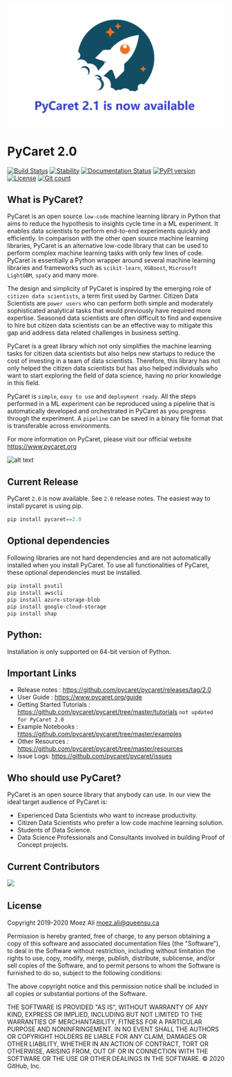 ![alt text](https://github.com/pycaret/pycaret/blob/master/pycaret2.png)

# PyCaret 2.0
[![Build Status](https://travis-ci.com/pycaret/pycaret.svg?branch=master)](https://travis-ci.com/pycaret/pycaret) [![Stability](https://img.shields.io/badge/stability-stable-green.svg)](https://img.shields.io/badge/stability-stable-green.svg) [![Documentation Status](https://readthedocs.org/projects/pip/badge/?version=stable)](http://pip.pypa.io/en/stable/?badge=stable) [![PyPI version](https://badge.fury.io/py/pycaret.svg)](https://badge.fury.io/py/pycaret) [![License](https://img.shields.io/pypi/l/ansicolortags.svg)](https://img.shields.io/pypi/l/ansicolortags.svg) [![Git count](http://hits.dwyl.com/pycaret/pycaret/pycaret.svg)](http://hits.dwyl.com/pycaret/pycaret/pycaret)

## What is PyCaret?
PyCaret is an open source `low-code` machine learning library in Python that aims to reduce the hypothesis to insights cycle time in a ML experiment. It enables data scientists to perform end-to-end experiments quickly and efficiently. In comparison with the other open source machine learning libraries, PyCaret is an alternative low-code library that can be used to perform complex machine learning tasks with only few lines of code. PyCaret is essentially a Python wrapper around several machine learning libraries and frameworks such as `scikit-learn`, `XGBoost`, `Microsoft LightGBM`, `spaCy` and many more. 

The design and simplicity of PyCaret is inspired by the emerging role of `citizen data scientists`, a term first used by Gartner. Citizen Data Scientists are `power users` who can perform both simple and moderately sophisticated analytical tasks that would previously have required more expertise. Seasoned data scientists are often difficult to find and expensive to hire but citizen data scientists can be an effective way to mitigate this gap and address data related challenges in business setting. 

PyCaret is a great library which not only simplifies the machine learning tasks for citizen data scientists but also helps new startups to reduce the cost of investing in a team of data scientists. Therefore, this library has not only helped the citizen data scientists but has also helped individuals who want to start exploring the field of data science, having no prior knowledge in this field.

PyCaret is `simple`, `easy to use` and `deployment ready`. All the steps performed in a ML experiment can be reproduced using a pipeline that is automatically developed and orchestrated in PyCaret as you progress through the experiment. A `pipeline` can be saved in a binary file format that is transferable across environments.

For more information on PyCaret, please visit our official website https://www.pycaret.org

![alt text](https://github.com/pycaret/pycaret/blob/master/pycaret2-features.png)

## Current Release
PyCaret `2.0` is now available. See `2.0` release notes. The easiest way to install pycaret is using pip. 

```python
pip install pycaret==2.0
```

## Optional dependencies
Following libraries are not hard dependencies and are not automatically installed when you install PyCaret. To use all functionalities of PyCaret, these optional dependencies must be installed.

```
pip install psutil
pip install awscli 
pip install azure-storage-blob
pip install google-cloud-storage
pip install shap
```

## Python:
Installation is only supported on 64-bit version of Python.

## Important Links
- Release notes : https://github.com/pycaret/pycaret/releases/tag/2.0
- User Guide : https://www.pycaret.org/guide
- Getting Started Tutorials : https://github.com/pycaret/pycaret/tree/master/tutorials `not updated for PyCaret 2.0`
- Example Notebooks : https://github.com/pycaret/pycaret/tree/master/examples
- Other Resources : https://github.com/pycaret/pycaret/tree/master/resources 
- Issue Logs: https://github.com/pycaret/pycaret/issues

## Who should use PyCaret?
PyCaret is an open source library that anybody can use. In our view the ideal target audience of PyCaret is: <br />

- Experienced Data Scientists who want to increase productivity.
- Citizen Data Scientists who prefer a low code machine learning solution.
- Students of Data Science.
- Data Science Professionals and Consultants involved in building Proof of Concept projects.

## Current Contributors
[![](https://opencollective.com/html-react-parser/contributors.svg?width=890&button=false)](https://github.com/pycaret/pycaret/graphs/contributors)

## License

Copyright 2019-2020 Moez Ali <moez.ali@queensu.ca>

Permission is hereby granted, free of charge, to any person obtaining a copy of this software and associated documentation files (the "Software"), to deal in the Software without restriction, including without limitation the rights to use, copy, modify, merge, publish, distribute, sublicense, and/or sell copies of the Software, and to permit persons to whom the Software is furnished to do so, subject to the following conditions:

The above copyright notice and this permission notice shall be included in all copies or substantial portions of the Software.

THE SOFTWARE IS PROVIDED "AS IS", WITHOUT WARRANTY OF ANY KIND, EXPRESS OR IMPLIED, INCLUDING BUT NOT LIMITED TO THE WARRANTIES OF MERCHANTABILITY, FITNESS FOR A PARTICULAR PURPOSE AND NONINFRINGEMENT. IN NO EVENT SHALL THE AUTHORS OR COPYRIGHT HOLDERS BE LIABLE FOR ANY CLAIM, DAMAGES OR OTHER LIABILITY, WHETHER IN AN ACTION OF CONTRACT, TORT OR OTHERWISE, ARISING FROM, OUT OF OR IN CONNECTION WITH THE SOFTWARE OR THE USE OR OTHER DEALINGS IN THE SOFTWARE.
© 2020 GitHub, Inc.
